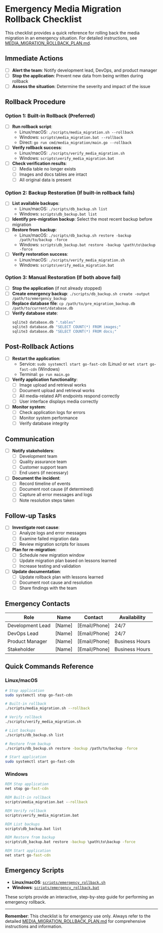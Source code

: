 # Emergency Media Migration Rollback Checklist

This checklist provides a quick reference for rolling back the media migration in an emergency situation. For detailed instructions, see [MEDIA_MIGRATION_ROLLBACK_PLAN.md](MEDIA_MIGRATION_ROLLBACK_PLAN.md).

## Immediate Actions

- [ ] **Alert the team**: Notify development lead, DevOps, and product manager
- [ ] **Stop the application**: Prevent new data from being written during rollback
- [ ] **Assess the situation**: Determine the severity and impact of the issue

## Rollback Procedure

### Option 1: Built-in Rollback (Preferred)

- [ ] **Run rollback script**:
  - Linux/macOS: `./scripts/media_migration.sh --rollback`
  - Windows: `scripts\media_migration.bat --rollback`
  - Direct: `go run cmd/media_migration/main.go --rollback`
- [ ] **Verify rollback success**:
  - Linux/macOS: `./scripts/verify_media_migration.sh`
  - Windows: `scripts\verify_media_migration.bat`
- [ ] **Check verification results**:
  - [ ] Media table no longer exists
  - [ ] Images and docs tables are intact
  - [ ] All original data is present

### Option 2: Backup Restoration (If built-in rollback fails)

- [ ] **List available backups**:
  - Linux/macOS: `./scripts/db_backup.sh list`
  - Windows: `scripts\db_backup.bat list`
- [ ] **Identify pre-migration backup**: Select the most recent backup before migration
- [ ] **Restore from backup**:
  - Linux/macOS: `./scripts/db_backup.sh restore -backup /path/to/backup -force`
  - Windows: `scripts\db_backup.bat restore -backup \path\to\backup -force`
- [ ] **Verify restoration success**:
  - Linux/macOS: `./scripts/verify_media_migration.sh`
  - Windows: `scripts\verify_media_migration.bat`

### Option 3: Manual Restoration (If both above fail)

- [ ] **Stop the application** (if not already stopped)
- [ ] **Create emergency backup**: `./scripts/db_backup.sh create -output /path/to/emergency_backup`
- [ ] **Replace database file**: `cp /path/to/pre_migration_backup.db /path/to/current/database.db`
- [ ] **Verify database state**:
  ```bash
  sqlite3 database.db ".tables"
  sqlite3 database.db "SELECT COUNT(*) FROM images;"
  sqlite3 database.db "SELECT COUNT(*) FROM docs;"
  ```

## Post-Rollback Actions

- [ ] **Restart the application**:
  - Service: `sudo systemctl start go-fast-cdn` (Linux) or `net start go-fast-cdn` (Windows)
  - Terminal: `go run main.go`
- [ ] **Verify application functionality**:
  - [ ] Image upload and retrieval works
  - [ ] Document upload and retrieval works
  - [ ] All media-related API endpoints respond correctly
  - [ ] User interface displays media correctly
- [ ] **Monitor system**:
  - [ ] Check application logs for errors
  - [ ] Monitor system performance
  - [ ] Verify database integrity

## Communication

- [ ] **Notify stakeholders**:
  - [ ] Development team
  - [ ] Quality assurance team
  - [ ] Customer support team
  - [ ] End users (if necessary)
- [ ] **Document the incident**:
  - [ ] Record timeline of events
  - [ ] Document root cause (if determined)
  - [ ] Capture all error messages and logs
  - [ ] Note resolution steps taken

## Follow-up Tasks

- [ ] **Investigate root cause**:
  - [ ] Analyze logs and error messages
  - [ ] Examine failed migration data
  - [ ] Review migration scripts for issues
- [ ] **Plan for re-migration**:
  - [ ] Schedule new migration window
  - [ ] Update migration plan based on lessons learned
  - [ ] Increase testing and validation
- [ ] **Update documentation**:
  - [ ] Update rollback plan with lessons learned
  - [ ] Document root cause and resolution
  - [ ] Share findings with the team

## Emergency Contacts

| Role | Name | Contact | Availability |
|------|------|---------|-------------|
| Development Lead | [Name] | [Email/Phone] | 24/7 |
| DevOps Lead | [Name] | [Email/Phone] | 24/7 |
| Product Manager | [Name] | [Email/Phone] | Business Hours |
| Stakeholder | [Name] | [Email/Phone] | Business Hours |

## Quick Commands Reference

### Linux/macOS

```bash
# Stop application
sudo systemctl stop go-fast-cdn

# Built-in rollback
./scripts/media_migration.sh --rollback

# Verify rollback
./scripts/verify_media_migration.sh

# List backups
./scripts/db_backup.sh list

# Restore from backup
./scripts/db_backup.sh restore -backup /path/to/backup -force

# Start application
sudo systemctl start go-fast-cdn
```

### Windows

```cmd
REM Stop application
net stop go-fast-cdn

REM Built-in rollback
scripts\media_migration.bat --rollback

REM Verify rollback
scripts\verify_media_migration.bat

REM List backups
scripts\db_backup.bat list

REM Restore from backup
scripts\db_backup.bat restore -backup \path\to\backup -force

REM Start application
net start go-fast-cdn
```

## Emergency Scripts

- **Linux/macOS**: [`scripts/emergency_rollback.sh`](../scripts/emergency_rollback.sh)
- **Windows**: [`scripts/emergency_rollback.bat`](../scripts/emergency_rollback.bat)

These scripts provide an interactive, step-by-step guide for performing an emergency rollback.

---

**Remember**: This checklist is for emergency use only. Always refer to the detailed [MEDIA_MIGRATION_ROLLBACK_PLAN.md](MEDIA_MIGRATION_ROLLBACK_PLAN.md) for comprehensive instructions and information.